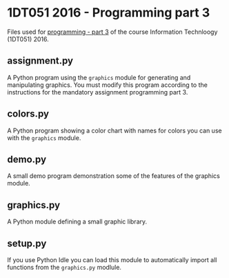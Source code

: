 # 1DT051 2016 - Programming part 3

Files used
for
[programming - part 3](http://www.it.uu.se/education/course/homepage/introit/ht16/programming/part-3/) of
the course Information Technloogy (1DT051) 2016.

## assignment.py

A Python program using the `graphics` module for generating and manipulating
graphics. You must modify this program according to the instructions for the
mandatory assignment programming part 3.

## colors.py

A Python program showing a color chart with names for colors you can use with
the `graphics` module.

## demo.py

A small demo program demonstration some of the features of the graphics module.


## graphics.py

A Python module defining a small graphic library.

## setup.py

If you use Python Idle you can load this module to automatically import all
functions from the `graphics.py` modlule.

